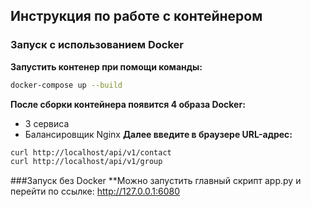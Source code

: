 ## Инструкция по работе с контейнером
### Запуск с использованием Docker
**Запустить контенер при помощи команды:**
```bash
docker-compose up --build
```
**После сборки контейнера появится 4 образа Docker:**
* 3 сервиса
* Балансировщик Nginx
**Далее введите в браузере URL-адрес:**
```bash
curl http://localhost/api/v1/contact
curl http://localhost/api/v1/group
```
###Запуск без Docker
**Можно запустить главный скрипт app.py и перейти по ссылке: http://127.0.0.1:6080
